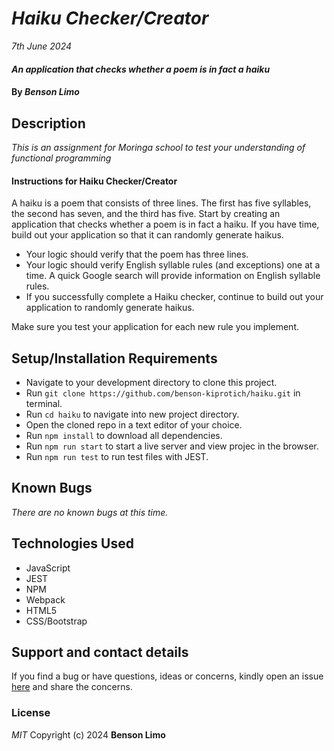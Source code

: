 # _Haiku Checker/Creator_

_7th June 2024_

#### _An application that checks whether a poem is in fact a haiku_

#### By _**Benson Limo**_

## Description

_This is an assignment for Moringa school to test your understanding of functional programming_

#### Instructions for Haiku Checker/Creator

A haiku is a poem that consists of three lines. The first has five syllables, the second has seven, and the third has five. Start by creating an application that checks whether a poem is in fact a haiku. If you have time, build out your application so that it can randomly generate haikus.

- Your logic should verify that the poem has three lines.
- Your logic should verify English syllable rules (and exceptions) one at a time. A quick Google search will provide information on English syllable rules.
- If you successfully complete a Haiku checker, continue to build out your application to randomly generate haikus.

Make sure you test your application for each new rule you implement.

## Setup/Installation Requirements

- Navigate to your development directory to clone this project.
- Run `git clone https://github.com/benson-kiprotich/haiku.git` in terminal.
- Run `cd haiku` to navigate into new project directory.
- Open the cloned repo in a text editor of your choice.
- Run `npm install` to download all dependencies.
- Run `npm run start` to start a live server and view projec in the browser.
- Run `npm run test` to run test files with JEST.

## Known Bugs

_There are no known bugs at this time._

## Technologies Used

- JavaScript
- JEST
- NPM
- Webpack
- HTML5
- CSS/Bootstrap

## Support and contact details

If you find a bug or have questions, ideas or concerns, kindly open an issue [here](https://github.com/benson-kiprotich/haiku/issues/new) and share the concerns.

### License

_MIT_
Copyright (c) 2024 **Benson Limo**
